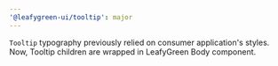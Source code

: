 ```yaml
---
'@leafygreen-ui/tooltip': major
---
```


`Tooltip` typography previously relied on consumer application's styles. Now, Tooltip children are wrapped in LeafyGreen Body component. 
